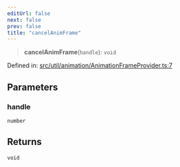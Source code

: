 ```yaml
---
editUrl: false
next: false
prev: false
title: "cancelAnimFrame"
---
```


> **cancelAnimFrame**(`handle`): `void`

Defined in: [src/util/animation/AnimationFrameProvider.ts:7](https://github.com/fabricjs/fabric.js/blob/8206f10a405480a7ba988ff6cfdde6412c1f13f8/src/util/animation/AnimationFrameProvider.ts#L7)

## Parameters

### handle

`number`

## Returns

`void`
